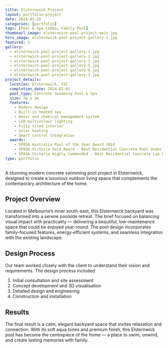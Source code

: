 ```yaml
---
title: Elsternwick Project
layout: portfolio-project
date: 2024-03-20
categories: [portfolio]
tags: [Pool & Spa Combo, Family Pool]
thumbnail_image: elsternwick-pool-project-main.jpg
hero_image: elsternwick-pool-project-gallery-1.jpg
featured: 2
gallery:
  - elsternwick-pool-project-gallery-1.jpg
  - elsternwick-pool-project-gallery-2.jpg
  - elsternwick-pool-project-gallery-3.jpg
  - elsternwick-pool-project-gallery-5.jpg
  - elsternwick-pool-project-gallery-6.jpg
  - elsternwick-pool-project-gallery-7.jpg
project_details:
  location: Elsternwick, VIC
  completion_date: 2024-02-01
  pool_type: Concrete Swimming Pool & Spa
  size: 7m x 3m
  features:
    - Modern design
    - Built-in heated spa
    - Water and chemical management system
    - LED multicolour lighting
    - Fully tiled interior
    - Solar heating
    - Smart control integration
  awards:
    - SPASA Australia Pool of the Year Award 2014
    - SPASA Victoria Gold Award - Best Residential Concrete Pool Under $100,000
    - SPASA Victoria Highly Commended - Best Residential Concrete Lap Pool
type: portfolio
---
```


A stunning modern concrete swimming pool project in Elsternwick, designed to create a luxurious outdoor living space that complements the contemporary architecture of the home.

## Project Overview

Located in Melbourne’s inner south-east, this Elsternwick backyard was transformed into a serene poolside retreat. The brief focused on balancing visual impact with practicality — delivering a beautiful, low-maintenance space that could be enjoyed year-round. The pool design incorporates family-focused features, energy-efficient systems, and seamless integration with the existing landscape.


## Design Process

Our team worked closely with the client to understand their vision and requirements. The design process included:

1. Initial consultation and site assessment
2. Concept development and 3D visualisation
3. Detailed design and engineering
4. Construction and installation

## Results

The final result is a calm, elegant backyard space that invites relaxation and connection. With its soft aqua tones and premium finish, this Elsternwick pool has become the centrepiece of the home — a place to swim, unwind, and create lasting memories with family.

